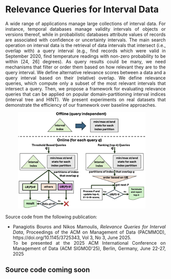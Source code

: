 # Relevance Queries for Interval Data

<p align="justify">
  A wide range of applications manage large collections of interval data. For instance, temporal databases manage validity intervals of objects or versions thereof, while in probabilistic databases attribute values of records are associated with confidence or uncertainty intervals. The main search operation on interval data is the retrieval of data intervals that intersect (i.e., overlap with) a query interval (e.g., find records which were valid in September 2020, find temperature readings with non-zero probability to be within [24, 26] degrees). As query results could be many, we need mechanisms that filter or order them based on how relevant they are to the query interval. We define alternative relevance scores between a data and a query interval based on their (relative) overlap. We define relevance queries, which compute only a subset of the most relevant intervals that intersect a query. Then, we propose a framework for evaluating relevance queries that can be applied on popular domain-partitioning interval indices (interval tree and HINT). We present experiments on real datasets that demonstrate the efficiency of our framework over baseline approaches.
</p>
<figure>
  <img src="./figures/framework.jpg" width="400" alt="framework" />
</figure>

Source code from the following publication:
- <p align="justify">Panagiotis Bouros and Nikos Mamoulis, <i>Relevance Queries for Interval Data</i>, Proceedings of the ACM on Management of Data (PACMMOD), https://doi.org/10.1145/3725343, Vol 3, No 3, June 2025.<br> 
  To be presented at the 2025 ACM International Conference on Management of Data (ACM SIGMOD'25), Berlin, Germany, June 22-27, 2025</p>

## Source code coming soon
